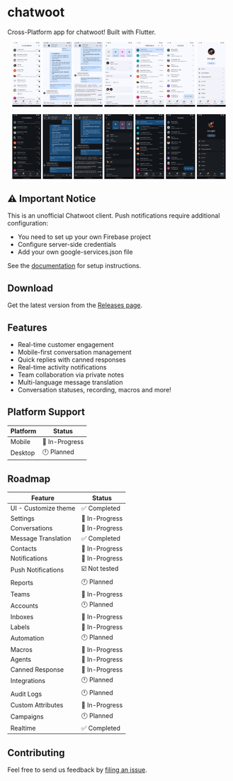 # chatwoot

Cross-Platform app for chatwoot! Built with Flutter.

<p align="center">
    <img src=".github/screenshots/Screenshot_1737610865.png" style="width:13%" />
    <img src=".github/screenshots/Screenshot_1737610873.png" style="width:13%" />
    <img src=".github/screenshots/Screenshot_1737610884.png" style="width:13%" />
    <img src=".github/screenshots/Screenshot_1737692754.png" style="width:13%" />
    <img src=".github/screenshots/Screenshot_1737610898.png" style="width:13%" />
    <img src=".github/screenshots/Screenshot_1737610901.png" style="width:13%" />
    <img src=".github/screenshots/Screenshot_1737610903.png" style="width:13%" />
</p>

<p align="center">
    <img src=".github/screenshots/Screenshot_1737610913.png" style="width:13%" />
    <img src=".github/screenshots/Screenshot_1737610920.png" style="width:13%" />
    <img src=".github/screenshots/Screenshot_1737610926.png" style="width:13%" />
    <img src=".github/screenshots/Screenshot_1737692767.png" style="width:13%" />
    <img src=".github/screenshots/Screenshot_1737610932.png" style="width:13%" />
    <img src=".github/screenshots/Screenshot_1737610934.png" style="width:13%" />
    <img src=".github/screenshots/Screenshot_1737610936.png" style="width:13%" />
</p>

## ⚠️ Important Notice

This is an unofficial Chatwoot client. Push notifications require additional configuration:

- You need to set up your own Firebase project
- Configure server-side credentials
- Add your own google-services.json file

See the [documentation](docs/push-notifications.md) for setup instructions.

## Download

Get the latest version from the [Releases page](https://github.com/trongtindev/chatwoot-flutter/releases).

## Features

- Real-time customer engagement
- Mobile-first conversation management
- Quick replies with canned responses
- Real-time activity notifications
- Team collaboration via private notes
- Multi-language message translation
- Conversation statuses, recording, macros and more!

## Platform Support

| Platform | Status         |
| -------- | -------------- |
| Mobile   | 💪 In-Progress |
| Desktop  | 🕛 Planned     |

## Roadmap

| Feature              | Status         |
| -------------------- | -------------- |
| UI - Customize theme | ✅ Completed   |
| Settings             | 💪 In-Progress |
| Conversations        | 💪 In-Progress |
| Message Translation  | ✅ Completed   |
| Contacts             | 💪 In-Progress |
| Notifications        | 💪 In-Progress |
| Push Notifications   | ☑️ Not tested  |
| Reports              | 🕛 Planned     |
| Teams                | 💪 In-Progress |
| Accounts             | 🕛 Planned     |
| Inboxes              | 💪 In-Progress |
| Labels               | 💪 In-Progress |
| Automation           | 🕛 Planned     |
| Macros               | 💪 In-Progress |
| Agents               | 💪 In-Progress |
| Canned Response      | 💪 In-Progress |
| Integrations         | 🕛 Planned     |
| Audit Logs           | 🕛 Planned     |
| Custom Attributes    | 💪 In-Progress |
| Campaigns            | 🕛 Planned     |
| Realtime             | ✅ Completed   |

## Contributing

Feel free to send us feedback by [filing an issue](https://github.com/trongtindev/chatwoot-flutter/issues).
